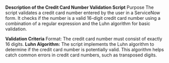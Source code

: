 **Description of the Credit Card Number Validation Script**
Purpose
The script validates a credit card number entered by the user in a ServiceNow form. 
It checks if the number is a valid 16-digit credit card number using a combination of a regular expression and the Luhn algorithm for basic validation.

**Validation Criteria**
Format:
The credit card number must consist of exactly 16 digits.
**Luhn Algorithm:**
The script implements the Luhn algorithm to determine if the credit card number is potentially valid. 
This algorithm helps catch common errors in credit card numbers, such as transposed digits.
